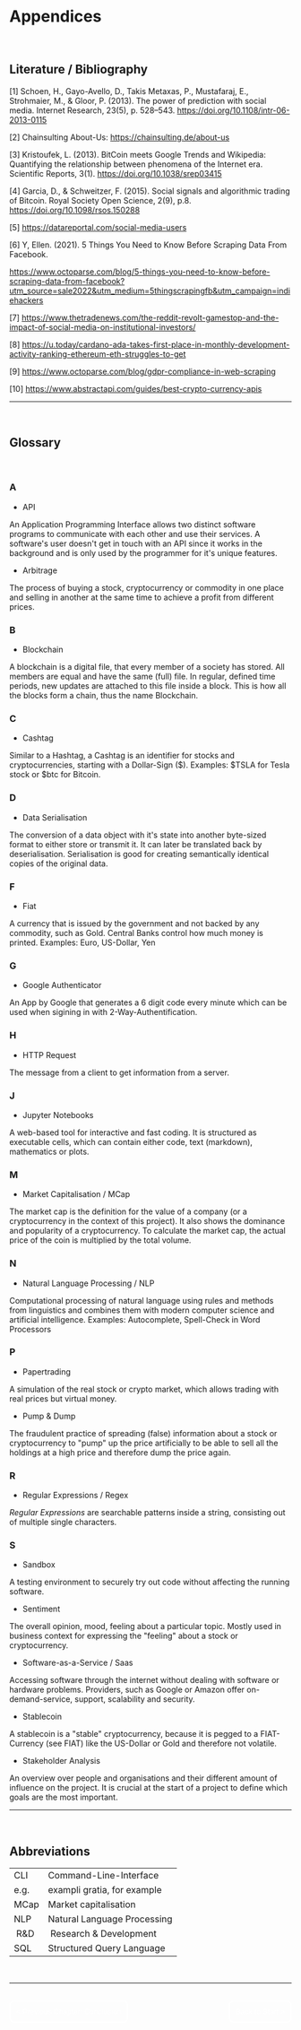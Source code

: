 # Appendices

</br>

## Literature / Bibliography

[1] Schoen, H., Gayo-Avello, D., Takis Metaxas, P., Mustafaraj, E., Strohmaier, M., & Gloor, P. (2013). The power of prediction with social media. Internet Research, 23(5), p. 528–543. https://doi.org/10.1108/intr-06-2013-0115

[2] Chainsulting About-Us: https://chainsulting.de/about-us 

[3] Kristoufek, L. (2013). BitCoin meets Google Trends and Wikipedia: Quantifying the relationship between phenomena of the Internet era. Scientific Reports, 3(1). https://doi.org/10.1038/srep03415

[4] Garcia, D., & Schweitzer, F. (2015). Social signals and algorithmic trading of Bitcoin. Royal Society Open Science, 2(9), p.8. https://doi.org/10.1098/rsos.150288

[5] https://datareportal.com/social-media-users

[6] Y, Ellen. (2021). 5 Things You Need to Know Before Scraping Data From Facebook. 

https://www.octoparse.com/blog/5-things-you-need-to-know-before-scraping-data-from-facebook?utm_source=sale2022&utm_medium=5thingscrapingfb&utm_campaign=indiehackers

[7] https://www.thetradenews.com/the-reddit-revolt-gamestop-and-the-impact-of-social-media-on-institutional-investors/

[8] https://u.today/cardano-ada-takes-first-place-in-monthly-development-activity-ranking-ethereum-eth-struggles-to-get

[9] https://www.octoparse.com/blog/gdpr-compliance-in-web-scraping

[10] https://www.abstractapi.com/guides/best-crypto-currency-apis

---

</br>

## Glossary

</br>

### A
- API

An Application Programming Interface allows two distinct software programs to communicate with each other and use their services. A software's user doesn't get in touch with an API since it works in the background and is only used by the programmer for it's unique features.

- Arbitrage

The process of buying a stock, cryptocurrency or commodity in one place and selling in another at the same time to achieve a profit from different prices.

### B
- Blockchain

A blockchain is a digital file, that every member of a society has stored. All members are equal and have the same (full) file. In regular, defined time periods, new updates are attached to this file inside a block. This is how all the blocks form a chain, thus the name Blockchain.
### C
- Cashtag

Similar to a Hashtag, a Cashtag is an identifier for stocks and cryptocurrencies, starting with a Dollar-Sign ($).
Examples: $TSLA for Tesla stock or $btc for Bitcoin.

### D
- Data Serialisation

The conversion of a data object with it's state into another byte-sized format to either store or transmit it. It can later be translated back by deserialisation. Serialisation is good for creating semantically identical copies of the original data.

### F
- Fiat

A currency that is issued by the government and not backed by any commodity, such as Gold. Central Banks control how much money is printed.
Examples: Euro, US-Dollar, Yen

### G
- Google Authenticator

An App by Google that generates a 6 digit code every minute which can be used when sigining in with 2-Way-Authentification.

### H
- HTTP Request

The message from a client to get information from a server. 

### J
- Jupyter Notebooks

A web-based tool for interactive and fast coding. It is structured as executable cells, which can contain either code, text (markdown), mathematics or plots.

### M
- Market Capitalisation / MCap

The market cap is the definition for the value of a company (or a cryptocurrency in the context of this project). It also shows the dominance and popularity of a cryptocurrency.
To calculate the market cap, the actual price of the coin is multiplied by the total volume. 

### N
- Natural Language Processing / NLP

Computational processing of natural language using rules and methods from linguistics and combines them with modern computer science and artificial intelligence.
Examples: Autocomplete, Spell-Check in Word Processors

### P
- Papertrading

A simulation of the real stock or crypto market, which allows trading with real prices but virtual money.

- Pump & Dump

The fraudulent practice of spreading (false) information about a stock or cryptocurrency to "pump" up the price artificially to be able to sell all the holdings at a high price and therefore dump the price again.
### R
- Regular Expressions / Regex

*Regular Expressions* are searchable patterns inside a string, consisting out of multiple single characters.

### S
- Sandbox

A testing environment to securely try out code without affecting the running software. 

- Sentiment

The overall opinion, mood, feeling about a particular topic. Mostly used in business context for expressing the "feeling" about a stock or cryptocurrency.

- Software-as-a-Service / Saas

Accessing software through the internet without dealing with software or hardware problems. Providers, such as Google or Amazon offer on-demand-service, support, scalability and security.

- Stablecoin

A stablecoin is a "stable" cryptocurrency, because it is pegged to a FIAT-Currency (see FIAT) like the US-Dollar or Gold and therefore not volatile.

- Stakeholder Analysis

An overview over people and organisations and their different amount of influence on the project. It is crucial at the start of a project to define which goals are the most important.

---

</br>

## Abbreviations

|   |  |
|------|------------------------------|
| CLI | Command-Line-Interface |
| e.g. | exampli gratia,  for example |
| MCap | Market capitalisation |
| NLP     | Natural Language Processing                             |
| R&D | Research & Development |
| SQL | Structured Query Language |


</br>

---

</br>

<div style="display: inline;" >
<a href="https://github.com/moerv9/sentiment/blob/main/docs/8_Conclusion.md"><button onclick="" type="button"  style="border: 2px white solid; background-color: transparent; color:white; border-radius: 8px; padding: 10px;">< Previous Chapter: Conclusion</button></a>
<a href="https://github.com/moerv9/sentiment/blob/main/docs/README.md"><button type="button"  style="float:right; border: 2px white solid; background-color: transparent; color:white; border-radius: 8px; padding: 10px;">Back to Start ></button></a>
</div>

</br>